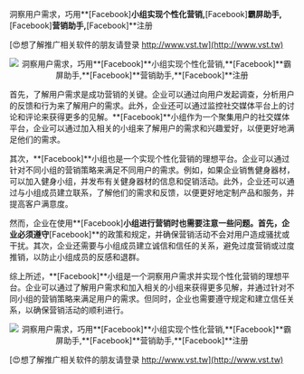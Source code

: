 洞察用户需求，巧用**[Facebook]**小组实现个性化营销,**[Facebook]**霸屏助手,**[Facebook]**营销助手,**[Facebook]**注册

[😍想了解推广相关软件的朋友请登录 http://www.vst.tw](http://www.vst.tw)

 <center><img src="https://vst.tw/MP4/tuiguang/png/8.png" alt="洞察用户需求，巧用**[Facebook]**小组实现个性化营销,**[Facebook]**霸屏助手,**[Facebook]**营销助手,**[Facebook]**注册"></center>

首先，了解用户需求是成功营销的关键。企业可以通过向用户发起调查，分析用户的反馈和行为来了解用户的需求。此外，企业还可以通过监控社交媒体平台上的讨论和评论来获得更多的见解。**[Facebook]**小组作为一个聚集用户的社交媒体平台，企业可以通过加入相关的小组来了解用户的需求和兴趣爱好，以便更好地满足他们的需求。

其次，**[Facebook]**小组也是一个实现个性化营销的理想平台。企业可以通过针对不同小组的营销策略来满足不同用户的需求。例如，如果企业销售健身器材，可以加入健身小组，并发布有关健身器材的信息和促销活动。此外，企业还可以通过与小组成员建立联系，了解他们的需求和反馈，以便更好地定制产品和服务，并提高客户满意度。

然而，企业在使用**[Facebook]**小组进行营销时也需要注意一些问题。首先，企业必须遵守**[Facebook]**的政策和规定，并确保营销活动不会对用户造成骚扰或干扰。其次，企业还需要与小组成员建立诚信和信任的关系，避免过度营销或过度推销，以防止小组成员的反感和退群。

综上所述，**[Facebook]**小组是一个洞察用户需求并实现个性化营销的理想平台。企业可以通过了解用户需求和加入相关的小组来获得更多见解，并通过针对不同小组的营销策略来满足用户的需求。但同时，企业也需要遵守规定和建立信任关系，以确保营销活动的顺利进行。

 <center><img src="https://vst.tw/MP4/tuiguang/png/2.png" alt="洞察用户需求，巧用**[Facebook]**小组实现个性化营销,**[Facebook]**霸屏助手,**[Facebook]**营销助手,**[Facebook]**注册"></center>

[😍想了解推广相关软件的朋友请登录 http://www.vst.tw](http://www.vst.tw)



